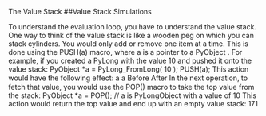 The Value Stack 
##Value Stack Simulations 

 To understand the evaluation loop, you have to understand the value stack. One way to think of the value stack is like a wooden peg on which you can stack cylinders. You would only add or remove one item at a time. This is done using the  PUSH(a)  macro, where  a  is a pointer to a  PyObject . For example, if you created a  PyLong  with the value 10 and pushed it onto the value stack: PyObject *a = PyLong_FromLong( 10 ); PUSH(a); This action would have the following eﬀect: a a Before After In the next operation, to fetch that value, you would use the  POP() macro to take the top value from the stack: PyObject *a = POP(); // a is PyLongObject with a value of 10 This action would return the top value and end up with an empty value stack: 171